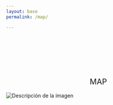 ```yaml
---
layout: base
permalink: /map/

---
```

<br>
<br>
<br>
<br>
<br>
<h2 style="font-weight: 400; text-align: center">MAP</h2>

<img src="website/assets/img/map.svg" alt="Descripción de la imagen" >
